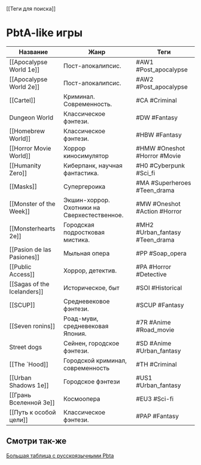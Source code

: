 [[Теги для поиска]]

# PbtA-like игры

| Название                    | Жанр                                         | Теги                            |
| --------------------------- | -------------------------------------------- | ------------------------------- |
| [[Apocalypse World 1e]]     | Пост-апокалипсис.                            | #AW1 #Post_apocalypse           |
| [[Apocalypse World 2e]]     | Пост-апокалипсис.                            | #AW2 #Post_apocalypse           |
| [[Cartel]]                  | Криминал. Современность.                     | #CA #Criminal                   |
| Dungeon World               | Классическое фэнтези.                        | #DW #Fantasy                    |
| [[Homebrew World]]          | Классическое фэнтези.                        | #HBW #Fantasy                   |
| [[Horror Movie World]]      | Хоррор киносимулятор                         | #HMW #Oneshot #Horror #Movie    |
| [[Humanity Zero]]           | Киберпанк, научная фантастика.               | #H0 #Cyberpunk  #Sci_fi         |
| [[Masks]]                   | Супергероика                                 | #MA #Superheroes #Teen_drama    |
| [[Monster of the Week]]     | Экшин-хоррор. Охотники на Сверхестественное. | #MW #Oneshot #Action #Horror    |
| [[Monsterhearts 2e]]        | Городская подростковая мистика.              | #MH2 #Urban_fantasy #Teen_drama |
| [[Pasion de las Pasiones]]  | Мыльная опера                                | #PP #Soap_opera                 |
| [[Public Access]]           | Хоррор, детектив.                            | #PA #Horror #Detective          |
| [[Sagas of the Icelanders]] | Историческое, быт                            | #SOI #Historical                |
| [[SCUP]]                    | Средневековое фэнтези.                       | #SCUP #Fantasy                  |
| [[Seven ronins]]            | Роад-муви, средневековая Япония.             | #7R #Anime #Road_movie          |
| Street dogs                 | Сейнен, городское фэнтези.                   | #SD #Anime #Urban_fantasy       |
| [[The `Hood]]               | Городской криминал, современность            | #TH #Criminal                   |
| [[Urban Shadows 1e]]        | Городское фэнтези                            | #US1 #Urban_fantasy             |
| [[Грань Вселенной 3e]]      | Космоопера                                   | #EU3 #Sci-fi                    |
| [[Путь к особой цели]]      | Классическое фэнтези.                        | #PAP  #Fantasy                  |

## Смотри так-же
[Большая таблица с русскоязычными Pbta](https://docs.google.com/spreadsheets/d/1YcUKNyM_m6SVVek65giyBSm5zjThc6mhHUFl6MWAgZU/edit)


